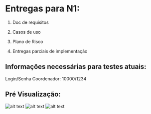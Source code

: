 # **Entregas para N1:**

1. Doc de requisitos

2. Casos de uso

3. Plano de Risco

4. Entregas parciais de implementação


## **Informações necessárias para testes atuais:**

Login/Senha Coordenador: 10000/1234

## **Pré Visualização:**

![alt text](https://user-images.githubusercontent.com/60760405/163653087-5ca04cea-6f00-48c7-867e-4f4f5dfd7eee.jpg)
![alt text](https://user-images.githubusercontent.com/60760405/163653081-7d4793f3-3005-4be5-8b02-3d5cf6861e5a.jpg)
![alt text](https://user-images.githubusercontent.com/60760405/163653083-292f3b6e-819c-40c0-8047-29890b75e388.jpg)


